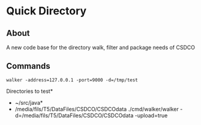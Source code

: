 # Quick Directory

## About

A new code base for the directory walk, filter and package needs of CSDCO

## Commands

```
walker -address=127.0.0.1 -port=9000 -d=/tmp/test
```

Directories to test*
* ~/src/java* 
* /media/fils/T5/DataFiles/CSDCO/CSDCOdata
./cmd/walker/walker -d=/media/fils/T5/DataFiles/CSDCO/CSDCOdata -upload=true
